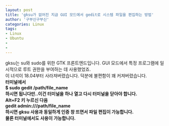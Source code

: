 ```yaml
---
layout: post
title: 'gksu가 없어진 지금 GUI 모드에서 gedit로 시스템 파일을 편집하는 방법'
author: '구부신구부신'
categories: Linux
tags:
- Linux
- Ubuntu
-
- 
---
```



<script> location.href='https://cafe.naver.com/develoid/863355' ; </script>

<div>gksu는 su와 sudo를 위한 GTK 프론트엔드입니다. GUI 모드에서 특정 프로그램에 일시적으로 루트 권한을 부여하는 데 사용했었죠.&nbsp;</div><div>이 녀석이 18.04부터 사라져버렸습니다. 덕분에 불편함이 꽤 커져버렸습니다.&nbsp;</div><div><b></div>터미널에서&nbsp;<div>$ sudo gedit /path/file_name</div><div>하시면 됩니다만..이건 터미널을 하나 열고 다시 터미널을 닫아야 합니다.&nbsp;</div><div><b></div><div>Alt+F2 키 누르신 다음</div><div>gedit admin://<span>/path/file_name</span></div><div><span><b></span></div><div><span>하시면 gksu 사용과 동일하게 인증 창 뜨면서 파일 편집이 가능합니다.&nbsp;</span></div><div>물론 터미널에서도 사용이 가능합니다.</div><div><b></div>

